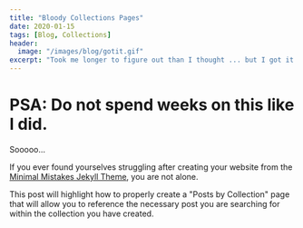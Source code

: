 ```yaml
---
title: "Bloody Collections Pages"
date: 2020-01-15
tags: [Blog, Collections]
header:
  image: "/images/blog/gotit.gif"
excerpt: "Took me longer to figure out than I thought ... but I got it!"
---
```

# PSA: Do not spend weeks on this like I did.

Sooooo...

If you ever found yourselves struggling after creating your website from the [Minimal Mistakes Jekyll Theme](https://mmistakes.github.io/minimal-mistakes/), you are not alone.

This post will highlight how to properly create a "Posts by Collection" page that will allow you to reference the necessary post you are searching for within the  collection you have created.
